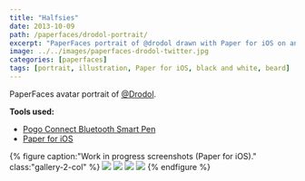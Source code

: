 ```yaml
---
title: "Halfsies"
date: 2013-10-09
path: /paperfaces/drodol-portrait/
excerpt: "PaperFaces portrait of @drodol drawn with Paper for iOS on an iPad."
image: ../../images/paperfaces-drodol-twitter.jpg
categories: [paperfaces]
tags: [portrait, illustration, Paper for iOS, black and white, beard]
---
```


PaperFaces avatar portrait of <a href="https://twitter.com/Drodol">@Drodol</a>.

**Tools used:**

- [Pogo Connect Bluetooth Smart Pen](https://www.amazon.com/gp/product/B009K448L4/ref=as_li_ss_tl?ie=UTF8&camp=1789&creative=390957&creativeASIN=B009K448L4&linkCode=as2&tag=mademist-20)
- [Paper for iOS](https://paper.bywetransfer.com/)

{% figure caption:"Work in progress screenshots (Paper for iOS)." class:"gallery-2-col" %}
[![](../../images/paperfaces-drodol-process-1-600.jpg)](../../images/paperfaces-drodol-process-1-lg.jpg)
[![](../../images/paperfaces-drodol-process-2-600.jpg)](../../images/paperfaces-drodol-process-2-lg.jpg)
[![](../../images/paperfaces-drodol-process-3-600.jpg)](../../images/paperfaces-drodol-process-3-lg.jpg)
[![](../../images/paperfaces-drodol-process-4-600.jpg)](../../images/paperfaces-drodol-process-4-lg.jpg)
{% endfigure %}
